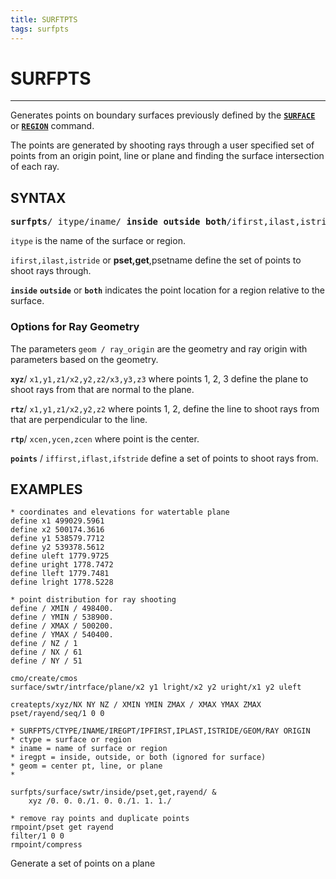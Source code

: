 ```yaml
---
title: SURFTPTS
tags: surfpts
---
```

 
# SURFPTS


----------------


Generates points on boundary surfaces previously defined by the [**`SURFACE`**](SURFACE.md) or [**`REGION`**](REGION.md) command. 


The points are generated by shooting rays through a user specified set of points from an origin point, line or plane and finding the surface intersection of each ray. 



## SYNTAX

<pre>
<b>surfpts</b>/ itype/iname/ <b>inside outside both</b>/ifirst,ilast,istride/geom/ray_origin
</pre>

`itype` is the name of the surface or region.


`ifirst,ilast,istride` or **pset,get**,psetname define the set of points to shoot rays through. 


**`inside`** **`outside`** or **`both`** indicates the point location for a region relative to the surface.


### Options for Ray Geometry 


The parameters `geom / ray_origin` are the geometry and ray origin with parameters based on the geometry.


**`xyz`**/ `x1,y1,z1/x2,y2,z2/x3,y3,z3` where points 1, 2, 3 define the plane to shoot rays from that are normal to the plane.


**`rtz`**/ `x1,y1,z1/x2,y2,z2` where points 1, 2, define the line to shoot rays from that are perpendicular to the line.


**`rtp`**/ `xcen,ycen,zcen` where point is the center.


**`points`** / `iffirst,iflast,ifstride`  define a set of points to shoot rays from.


## EXAMPLES

```
* coordinates and elevations for watertable plane
define x1 499029.5961
define x2 500174.3616
define y1 538579.7712
define y2 539378.5612
define uleft 1779.9725
define uright 1778.7472
define lleft 1779.7481
define lright 1778.5228

* point distribution for ray shooting
define / XMIN / 498400. 
define / YMIN / 538900.  
define / XMAX / 500200. 
define / YMAX / 540400. 
define / NZ / 1 
define / NX / 61 
define / NY / 51 

cmo/create/cmos
surface/swtr/intrface/plane/x2 y1 lright/x2 y2 uright/x1 y2 uleft

createpts/xyz/NX NY NZ / XMIN YMIN ZMAX / XMAX YMAX ZMAX 
pset/rayend/seq/1 0 0

* SURFPTS/CTYPE/INAME/IREGPT/IPFIRST,IPLAST,ISTRIDE/GEOM/RAY ORIGIN
* ctype = surface or region
* iname = name of surface or region
* iregpt = inside, outside, or both (ignored for surface)
* geom = center pt, line, or plane
*  

surfpts/surface/swtr/inside/pset,get,rayend/ &
    xyz /0. 0. 0./1. 0. 0./1. 1. 1./

* remove ray points and duplicate points
rmpoint/pset get rayend
filter/1 0 0
rmpoint/compress

```
Generate a set of points on a plane
